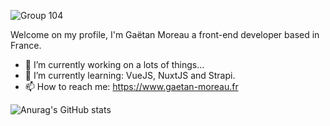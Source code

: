 ![Group 104](https://user-images.githubusercontent.com/44983598/194547219-8b341a52-8f61-494f-a8de-2f3423359c0d.png)

Welcome on my profile, I'm Gaëtan Moreau a front-end developer based in France.

- 🔭 I’m currently working on a lots of things...
- 🌱 I’m currently learning: VueJS, NuxtJS and Strapi.
- 📫 How to reach me: https://www.gaetan-moreau.fr
  
![Anurag's GitHub stats](https://github-readme-stats.vercel.app/api?username=GaetanMoreau&show_icons=true&theme=highcontrast)



